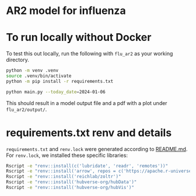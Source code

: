 # AR2 model for influenza

# To run locally without Docker

To test this out locally, run the following with `flu_ar2` as your working directory.

```bash
python -m venv .venv
source .venv/bin/activate
python -m pip install -r requirements.txt

python main.py --today_date=2024-01-06
```

This should result in a model output file and a pdf with a plot under `flu_ar2/output/`.

# requirements.txt renv and details

`requirements.txt` and `renv.lock` were generated according to [README.md](..%2FREADME.md). For `renv.lock`, we installed these specific libraries:

```bash
Rscript -e "renv::install(c('lubridate', 'readr', 'remotes'))"
Rscript -e "renv::install('arrow', repos = c('https://apache.r-universe.dev', 'https://cran.r-project.org'))"
Rscript -e "renv::install('reichlab/zoltr')"
Rscript -e "renv::install('hubverse-org/hubData')"
Rscript -e "renv::install('hubverse-org/hubVis')"
```
